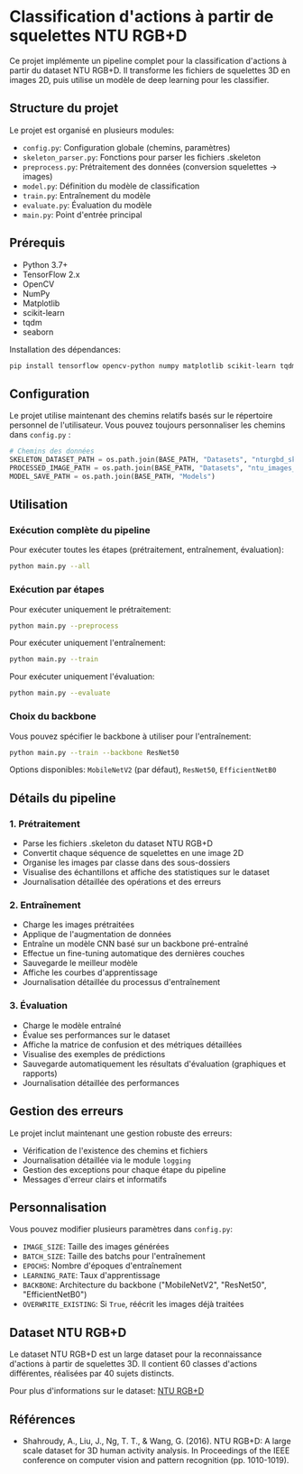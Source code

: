 # Classification d'actions à partir de squelettes NTU RGB+D

Ce projet implémente un pipeline complet pour la classification d'actions à partir du dataset NTU RGB+D. Il transforme les fichiers de squelettes 3D en images 2D, puis utilise un modèle de deep learning pour les classifier.

## Structure du projet

Le projet est organisé en plusieurs modules:

- `config.py`: Configuration globale (chemins, paramètres)
- `skeleton_parser.py`: Fonctions pour parser les fichiers .skeleton
- `preprocess.py`: Prétraitement des données (conversion squelettes → images)
- `model.py`: Définition du modèle de classification
- `train.py`: Entraînement du modèle
- `evaluate.py`: Évaluation du modèle
- `main.py`: Point d'entrée principal

## Prérequis

- Python 3.7+
- TensorFlow 2.x
- OpenCV
- NumPy
- Matplotlib
- scikit-learn
- tqdm
- seaborn

Installation des dépendances:

```bash
pip install tensorflow opencv-python numpy matplotlib scikit-learn tqdm seaborn
```

## Configuration

Le projet utilise maintenant des chemins relatifs basés sur le répertoire personnel de l'utilisateur. Vous pouvez toujours personnaliser les chemins dans `config.py` :

```python
# Chemins des données
SKELETON_DATASET_PATH = os.path.join(BASE_PATH, "Datasets", "nturgbd_skeletons_s001_to_s017", "nturgb+d_skeletons")
PROCESSED_IMAGE_PATH = os.path.join(BASE_PATH, "Datasets", "ntu_images_processed")
MODEL_SAVE_PATH = os.path.join(BASE_PATH, "Models")
```

## Utilisation

### Exécution complète du pipeline

Pour exécuter toutes les étapes (prétraitement, entraînement, évaluation):

```bash
python main.py --all
```

### Exécution par étapes

Pour exécuter uniquement le prétraitement:

```bash
python main.py --preprocess
```

Pour exécuter uniquement l'entraînement:

```bash
python main.py --train
```

Pour exécuter uniquement l'évaluation:

```bash
python main.py --evaluate
```

### Choix du backbone

Vous pouvez spécifier le backbone à utiliser pour l'entraînement:

```bash
python main.py --train --backbone ResNet50
```

Options disponibles: `MobileNetV2` (par défaut), `ResNet50`, `EfficientNetB0`

## Détails du pipeline

### 1. Prétraitement

- Parse les fichiers .skeleton du dataset NTU RGB+D
- Convertit chaque séquence de squelettes en une image 2D
- Organise les images par classe dans des sous-dossiers
- Visualise des échantillons et affiche des statistiques sur le dataset
- Journalisation détaillée des opérations et des erreurs

### 2. Entraînement

- Charge les images prétraitées
- Applique de l'augmentation de données
- Entraîne un modèle CNN basé sur un backbone pré-entraîné
- Effectue un fine-tuning automatique des dernières couches
- Sauvegarde le meilleur modèle
- Affiche les courbes d'apprentissage
- Journalisation détaillée du processus d'entraînement

### 3. Évaluation

- Charge le modèle entraîné
- Évalue ses performances sur le dataset
- Affiche la matrice de confusion et des métriques détaillées
- Visualise des exemples de prédictions
- Sauvegarde automatiquement les résultats d'évaluation (graphiques et rapports)
- Journalisation détaillée des performances

## Gestion des erreurs

Le projet inclut maintenant une gestion robuste des erreurs:

- Vérification de l'existence des chemins et fichiers
- Journalisation détaillée via le module `logging`
- Gestion des exceptions pour chaque étape du pipeline
- Messages d'erreur clairs et informatifs

## Personnalisation

Vous pouvez modifier plusieurs paramètres dans `config.py`:

- `IMAGE_SIZE`: Taille des images générées
- `BATCH_SIZE`: Taille des batchs pour l'entraînement
- `EPOCHS`: Nombre d'époques d'entraînement
- `LEARNING_RATE`: Taux d'apprentissage
- `BACKBONE`: Architecture du backbone ("MobileNetV2", "ResNet50", "EfficientNetB0")
- `OVERWRITE_EXISTING`: Si `True`, réécrit les images déjà traitées

## Dataset NTU RGB+D

Le dataset NTU RGB+D est un large dataset pour la reconnaissance d'actions à partir de squelettes 3D. Il contient 60 classes d'actions différentes, réalisées par 40 sujets distincts.

Pour plus d'informations sur le dataset: [NTU RGB+D](https://rose1.ntu.edu.sg/dataset/actionRecognition/)

## Références

- Shahroudy, A., Liu, J., Ng, T. T., & Wang, G. (2016). NTU RGB+D: A large scale dataset for 3D human activity analysis. In Proceedings of the IEEE conference on computer vision and pattern recognition (pp. 1010-1019). 